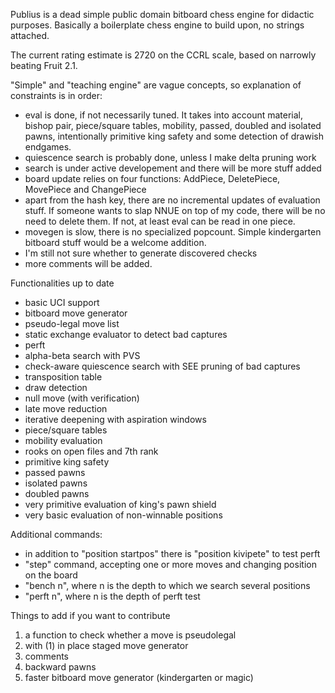 Publius is a dead simple public domain bitboard chess engine for didactic purposes. Basically a boilerplate chess engine to build upon, no strings attached.

The current rating estimate is 2720 on the CCRL scale, based on narrowly beating Fruit 2.1.

"Simple" and "teaching engine" are vague concepts, so explanation of constraints is in order:

- eval is done, if not necessarily tuned. It takes into account material, bishop pair, piece/square tables, mobility, passed, doubled and isolated pawns, intentionally primitive king safety and some detection of drawish endgames.
- quiescence search is probably done, unless I make delta pruning work
- search is under active developement and there will be more stuff added
- board update relies on four functions: AddPiece, DeletePiece, MovePiece and ChangePiece
- apart from the hash key, there are no incremental updates of evaluation stuff. If someone wants to slap NNUE on top of my code, there will be no need to delete them. If not, at least eval can be read in one piece.
- movegen is slow, there is no specialized popcount. Simple kindergarten bitboard stuff would be a welcome addition.
- I'm still not sure whether to generate discovered checks
- more comments will be added.

Functionalities up to date

- basic UCI support
- bitboard move generator
- pseudo-legal move list
- static exchange evaluator to detect bad captures
- perft
- alpha-beta search with PVS
- check-aware quiescence search with SEE pruning of bad captures
- transposition table
- draw detection
- null move (with verification)
- late move reduction
- iterative deepening with aspiration windows
- piece/square tables
- mobility evaluation
- rooks on open files and 7th rank
- primitive king safety
- passed pawns
- isolated pawns
- doubled pawns
- very primitive evaluation of king's pawn shield
- very basic evaluation of non-winnable positions

Additional commands:
- in addition to "position startpos" there is "position kivipete" to test perft
- "step" command, accepting one or more moves and changing position on the board
- "bench n", where n is the depth to which we search several positions
- "perft n", where n is the depth of perft test

Things to add if you want to contribute

1. a function to check whether a move is pseudolegal
2. with (1) in place staged move generator
3. comments
4. backward pawns
5. faster bitboard move generator (kindergarten or magic)
